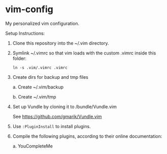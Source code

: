 vim-config
==========

My personalized vim configuration.

Setup Instructions:

1. Clone this repository into the ~/.vim directory.

2. Symlink ~/.vimrc so that vim loads with the custom .vimrc inside
   this folder:

	`ln -s .vim/.vimrc .vimrc`

3. Create dirs for backup and tmp files

	a. Create ~/.vim/backup

	b. Create ~/.vim/tmp

4. Set up Vundle by cloning it to /bundle/Vundle.vim

	See https://github.com/gmarik/Vundle.vim 

5. Use `:PluginInstall` to install plugins.

6. Compile the following plugins, according to their online documentation:

	a. YouCompleteMe
